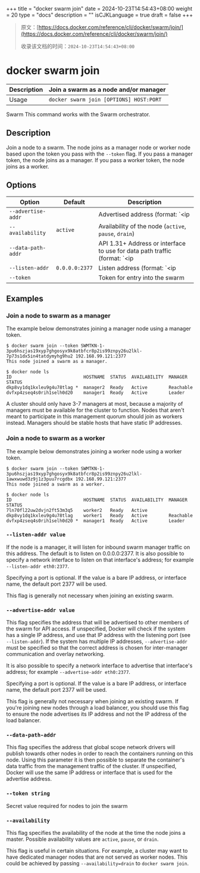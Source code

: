 +++
title = "docker swarm join"
date = 2024-10-23T14:54:43+08:00
weight = 20
type = "docs"
description = ""
isCJKLanguage = true
draft = false
+++

> 原文：[https://docs.docker.com/reference/cli/docker/swarm/join/](https://docs.docker.com/reference/cli/docker/swarm/join/)
>
> 收录该文档的时间：`2024-10-23T14:54:43+08:00`

# docker swarm join

| Description | Join a swarm as a node and/or manager   |
| :---------- | --------------------------------------- |
| Usage       | `docker swarm join [OPTIONS] HOST:PORT` |

Swarm This command works with the Swarm orchestrator.

## Description

Join a node to a swarm. The node joins as a manager node or worker node based upon the token you pass with the `--token` flag. If you pass a manager token, the node joins as a manager. If you pass a worker token, the node joins as a worker.

## Options

| Option             | Default        | Description                                                  |
| ------------------ | -------------- | ------------------------------------------------------------ |
| `--advertise-addr` |                | Advertised address (format: `<ip|interface>[:port]`)         |
| `--availability`   | `active`       | Availability of the node (`active`, `pause`, `drain`)        |
| `--data-path-addr` |                | API 1.31+ Address or interface to use for data path traffic (format: `<ip|interface>`) |
| `--listen-addr`    | `0.0.0.0:2377` | Listen address (format: `<ip|interface>[:port]`)             |
| `--token`          |                | Token for entry into the swarm                               |

## Examples

### Join a node to swarm as a manager

The example below demonstrates joining a manager node using a manager token.



```console
$ docker swarm join --token SWMTKN-1-3pu6hszjas19xyp7ghgosyx9k8atbfcr8p2is99znpy26u2lkl-7p73s1dx5in4tatdymyhg9hu2 192.168.99.121:2377
This node joined a swarm as a manager.

$ docker node ls
ID                           HOSTNAME  STATUS  AVAILABILITY  MANAGER STATUS
dkp8vy1dq1kxleu9g4u78tlag *  manager2  Ready   Active        Reachable
dvfxp4zseq4s0rih1selh0d20    manager1  Ready   Active        Leader
```

A cluster should only have 3-7 managers at most, because a majority of managers must be available for the cluster to function. Nodes that aren't meant to participate in this management quorum should join as workers instead. Managers should be stable hosts that have static IP addresses.

### Join a node to swarm as a worker

The example below demonstrates joining a worker node using a worker token.



```console
$ docker swarm join --token SWMTKN-1-3pu6hszjas19xyp7ghgosyx9k8atbfcr8p2is99znpy26u2lkl-1awxwuwd3z9j1z3puu7rcgdbx 192.168.99.121:2377
This node joined a swarm as a worker.

$ docker node ls
ID                           HOSTNAME  STATUS  AVAILABILITY  MANAGER STATUS
7ln70fl22uw2dvjn2ft53m3q5    worker2   Ready   Active
dkp8vy1dq1kxleu9g4u78tlag    worker1   Ready   Active        Reachable
dvfxp4zseq4s0rih1selh0d20 *  manager1  Ready   Active        Leader
```

### `--listen-addr value`

If the node is a manager, it will listen for inbound swarm manager traffic on this address. The default is to listen on 0.0.0.0:2377. It is also possible to specify a network interface to listen on that interface's address; for example `--listen-addr eth0:2377`.

Specifying a port is optional. If the value is a bare IP address, or interface name, the default port 2377 will be used.

This flag is generally not necessary when joining an existing swarm.

### `--advertise-addr value`

This flag specifies the address that will be advertised to other members of the swarm for API access. If unspecified, Docker will check if the system has a single IP address, and use that IP address with the listening port (see `--listen-addr`). If the system has multiple IP addresses, `--advertise-addr` must be specified so that the correct address is chosen for inter-manager communication and overlay networking.

It is also possible to specify a network interface to advertise that interface's address; for example `--advertise-addr eth0:2377`.

Specifying a port is optional. If the value is a bare IP address, or interface name, the default port 2377 will be used.

This flag is generally not necessary when joining an existing swarm. If you're joining new nodes through a load balancer, you should use this flag to ensure the node advertises its IP address and not the IP address of the load balancer.

### `--data-path-addr`

This flag specifies the address that global scope network drivers will publish towards other nodes in order to reach the containers running on this node. Using this parameter it is then possible to separate the container's data traffic from the management traffic of the cluster. If unspecified, Docker will use the same IP address or interface that is used for the advertise address.

### `--token string`

Secret value required for nodes to join the swarm

### `--availability`

This flag specifies the availability of the node at the time the node joins a master. Possible availability values are `active`, `pause`, or `drain`.

This flag is useful in certain situations. For example, a cluster may want to have dedicated manager nodes that are not served as worker nodes. This could be achieved by passing `--availability=drain` to `docker swarm join`.
